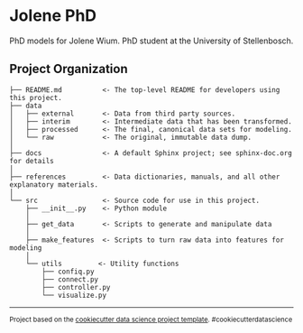 Jolene PhD
==============================

PhD models for Jolene Wium. PhD student at the University of Stellenbosch.

Project Organization
------------

    ├── README.md          <- The top-level README for developers using this project.
    ├── data
    │   ├── external       <- Data from third party sources.
    │   ├── interim        <- Intermediate data that has been transformed.
    │   ├── processed      <- The final, canonical data sets for modeling.
    │   └── raw            <- The original, immutable data dump.
    │
    ├── docs               <- A default Sphinx project; see sphinx-doc.org for details
    │
    ├── references         <- Data dictionaries, manuals, and all other explanatory materials.
    │
    └── src                <- Source code for use in this project.
        ├── __init__.py    <- Python module
        │
        ├── get_data       <- Scripts to generate and manipulate data
        │
        ├── make_features  <- Scripts to turn raw data into features for modeling
        │
        └── utils         <- Utility functions
            ├── confiq.py
            ├── connect.py
            ├── controller.py
            └── visualize.py
        


--------

<p><small>Project based on the <a target="_blank" href="https://drivendata.github.io/cookiecutter-data-science/">cookiecutter data science project template</a>. #cookiecutterdatascience</small></p>
